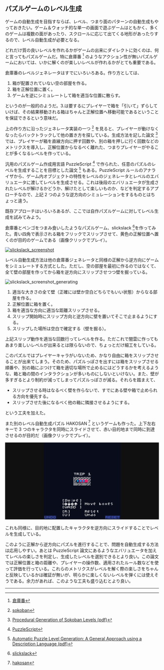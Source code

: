 ## パズルゲームのレベル生成

ゲームの自動生成を目指すならば、レベル、つまり面のパターンの自動生成もやっておきたい。ゲーム＆ウォッチ的な単一の画面で遊ぶゲームはともかく、多くのゲームは複数の面があったり、スクロールに応じて出てくる地形があったりするので、レベル自動生成が必要となる。

どれだけ質の良いレベルを作れるかがゲームの出来にダイレクトに効くのは、何と言ってもパズルゲームだ。特に倉庫番 [^1] のようなアクション性が無いパズルゲームにおいては、いかに解くのが楽しいレベルが作れるかがとても重要である。

倉庫番のレベルジェネレータはすでにいろいろある。作り方としては、

1. 箱が配置されていない空の部屋を作る。
1. 箱を正解位置に置く。
1. ゲームを逆にシミュレートして箱を適当な位置に散らす。

というのが一般的のようだ。3.は要するにプレイヤーで箱を「引いて」ずらしていけば、その結果移動される箱はちゃんと正解位置へ移動可能であるということを保証できるという意味だ。

上の作り方に沿ったジェネレータ実装の一つ [^2] を見ると、プレイヤーが動けなくなったらバックトラックして他の置き方を探している。生成方法を記した論文 [^3]では、プレイヤーが箱を直線方向に押す回数や、別の箱を押しに行く回数などのメトリクスを導入し、正解位置からなるべく離れた、つまりプレイヤーがやることが多くなるレベルを作っている。

汎用のパズルゲーム作成用言語 PuzzleScript [^4] で作られた、任意のパズルのレベルを生成することを目標とした論文 [^5] もある。PuzzleScript ルールのアナライザから、ゲーム内オブジェクトの特性をレベルのジェネレータとレベルのエバリュエータに渡してレベルを生成させる。これは後段のエバリュエータが生成されたレベルが解けるかどうか、解けたとして楽しいものか、などを判定するアプローチなので、上記 2 つのような逆方向のシミュレーションをするものとはちょっと違う。

既存アプローチはいろいろあるが、ここでは自作パズルゲームに対してレベル生成を試みてみよう。

倉庫番とペンゴをつまみ食いしたようなパズルゲーム、slickslack [^6]を作ってみた。青い四角で表示される箱をフリックでスリップさせて、黄色の正解位置へ置くのが目的のゲームである（画像クリックでプレイ）。

[![slickslack_screenshot](https://abagames.github.io/slickslack/screenshot.gif)](https://abagames.github.io/slickslack/index.html)

レベル自動生成方法は他の倉庫番ジェネレータと同様の正解から逆方向にゲームをシミュレートする方式とした。ただし、空の部屋を最初に作るのではなくて、全て壁の部屋を作ってから箱を逆方向にスリップさせつつ壁を掘っている。

![slickslack_screenshot_generating](https://abagames.github.io/slickslack/screenshot_generating.gif)

1. 適当な大きさの全て壁（正確には壁か空白どちらでもいい状態）からなる部屋を作る。
1. 正解位置に箱を置く。
1. 箱を適当な方向に適当な距離スリップさせる。
1. スリップ開始時にスリップ方向と逆方向に壁を置いてそこで止まるようにする。
1. スリップした場所は空白で確定する（壁を掘る）。

上記スリップ動作を適当な回数行ってレベルを作る。ただこれで闇雲に作ってもあまり楽しいレベルが出来るとは限らないので、ちょっとだけ細工をしている。

このパズルではプレイヤーキャラがいないため、かなり自由に箱をスリップさせることが出来てしまう。そのため、パズルっぽさを出すには箱をスリップさせる順番や、別の箱にぶつけて箱を適切な場所で止めるにはどうするかを考えるような、箱と箱の間のインタラクションが多いものにしないといけない。また、壁が多すぎるとより制約が減ってしまってパズルっぽさが減る。それらを踏まえて、

- スリップさせる時はなるべく壁を作らないで、すでにある壁や箱で止められる方向を優先する。
- スリップさせた後になるべく他の箱に隣接させるようにする。

という工夫を加えた。

また別のレベル自動生成パズル HAKOSAN [^7] というゲームも作った。上下左右キーで 3 つのキャラクタを同時にスライドさせて、赤い目的地まで同時に到達させるのが目的だ（画像クリックでプレイ）。

<a href="https://abagames.github.io/hakosan/build/"><img src="https://raw.githubusercontent.com/abagames/hakosan/main/docs/screenshot.gif" alt="HAKOSAN" width="640"/></a>

これも同様に、目的地に配置したキャラクタを逆方向にスライドすることでレベルを生成している。

このように正解から逆方向にパズルを進行することで、問題を自動生成する方法は応用しやすい。あとは PuzzleScript 論文にあるようなエバリュエータを加えてレベルの楽しさを判定し、生成したレベルを選別できるとより良い。この論文では正解位置と箱の距離や、プレイヤーの操作数、適用されたルール数などを使って評価を行っている。これらのメトリクスがレベルを解く際の楽しさをちゃんと反映しているかは確証が無いが、明らかに楽しくないレベルを弾くには使えそうである。余力があれば、このような工夫も盛り込むとより良い。

---

[^1]: [倉庫番](https://ja.wikipedia.org/wiki/%E5%80%89%E5%BA%AB%E7%95%AA)
[^2]: [sokoban](https://github.com/miki151/sokoban)
[^3]: [Procedural Generation of Sokoban Levels (pdf)](https://ianparberry.com/pubs/GAMEON-NA_METH_03.pdf)
[^4]: [PuzzleScript](http://www.puzzlescript.net/)
[^5]: [Automatic Puzzle Level Generation: A General Approach using a Description Language (pdf)](https://www.um.edu.mt/library/oar/bitstream/123456789/81990/1/Automatic_puzzle_level_generation_a_general_approach_using_a_description_language_2015.pdf)
[^6]: [slickslack](https://github.com/abagames/slickslack)
[^7]: [hakosan](https://github.com/abagames/hakosan)
